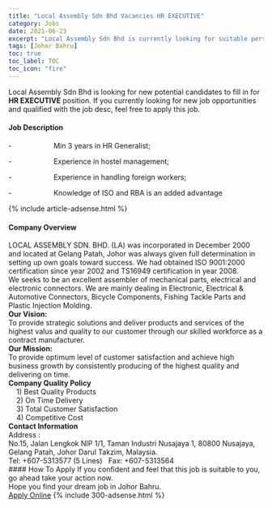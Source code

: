 ```yaml
---
title: "Local Assembly Sdn Bhd Vacancies HR EXECUTIVE" 
category: Jobs 
date: 2021-06-23 
excerpt: "Local Assembly Sdn Bhd is currently looking for suitable person to fill in the HR EXECUTIVE which based in Johor Bahru" 
tags: [Johor Bahru] 
toc: true 
toc_label: TOC 
toc_icon: "fire" 
--- 
```


<p>Local Assembly Sdn Bhd is looking for new potential candidates to fill in for <b>HR EXECUTIVE</b> position. If you currently looking for new job opportunities and qualified with the job desc, feel free to apply this job.
</p><div><div><h4>Job Description</h4></div><div><div><span><div><p>-&#160;&#160;&#160;&#160;&#160;&#160;&#160;&#160;&#160;&#160;&#160;&#160;&#160;&#160;&#160;&#160;&#160;&#160;&#160;&#160;&#160;Min 3 years in HR Generalist;</p><p>-&#160;&#160;&#160;&#160;&#160;&#160;&#160;&#160;&#160;&#160;&#160;&#160;&#160;&#160;&#160;&#160;&#160;&#160;&#160;&#160;&#160;Experience in hostel management;</p><p>-&#160;&#160;&#160;&#160;&#160;&#160;&#160;&#160;&#160;&#160;&#160;&#160;&#160;&#160;&#160;&#160;&#160;&#160;&#160;&#160;&#160;Experience in handling foreign workers;</p><p>-&#160;&#160;&#160;&#160;&#160;&#160;&#160;&#160;&#160;&#160;&#160;&#160;&#160;&#160;&#160;&#160;&#160;&#160;&#160;&#160;&#160;Knowledge of ISO and RBA is an added advantage</p></div></span></div></div></div> 
{% include article-adsense.html %} 
<div><div><h4>Company Overview</h4></div><div><div><span><div><div>LOCAL ASSEMBLY SDN. BHD. (LA) was incorporated in December 2000 and located at Gelang Patah, Johor was always given full determination in setting up own goals toward success. We had obtained ISO 9001:2000 certification since year 2002 and TS16949 certification in year 2008.<br>
We seeks to be an excellent assembler of mechanical parts, electrical and electronic connectors. We are mainly dealing in Electronic, Electrical &amp; Automotive Connectors, Bicycle Components, Fishing Tackle Parts and Plastic Injection Molding.
<div><strong>Our Vision:</strong><br>
To provide strategic solutions and deliver products and services of the highest valus and quality to our customer through our skilled workforce as a contract manufacturer.</div>
<strong>Our Mission:</strong><br>
To provide optimum level of customer satisfaction and achieve high business growth by consistently producing of the highest quality and delivering on time.
<div><strong>Company Quality Policy</strong><br>
&#160;&#160;&#160; 1) Best Quality Products<br>
&#160;&#160;&#160; 2) On Time Delivery<br>
&#160;&#160;&#160; 3) Total Customer Satisfaction<br>
&#160;&#160;&#160; 4) Competitive Cost</div>
<div><strong>Contact Information</strong><br>
Address :<br>
No.15, Jalan Lengkok NIP 1/1, Taman Industri Nusajaya 1, 80800 Nusajaya, Gelang Patah, Johor Darul Takzim, Malaysia.<br>
Tel: +607-5313577 (5 Lines)&#160;&#160; Fax: +607-5313564</div>
</div></div></span></div></div></div> 
#### How To Apply 
If you confident and feel that this job is suitable to you, go ahead take your action now. <br/> 
Hope you find your dream job in Johor Bahru. <br/> 
<a href="https://www.jobstreet.com.my/en/job/hr-executive-4596206?jobId=jobstreet-my-job-4596206&" class="btn btn--info" target="_blank" rel="nofollow noopenner">Apply Online</a> 
{% include 300-adsense.html %} 